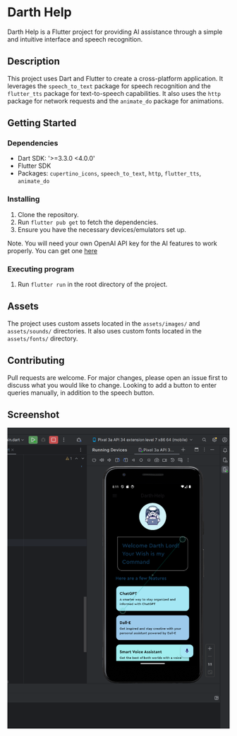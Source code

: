 # Darth Help

Darth Help is a Flutter project for providing AI assistance through a simple and intuitive interface and speech recognition.

## Description

This project uses Dart and Flutter to create a cross-platform application. It leverages the `speech_to_text` package for speech recognition and the `flutter_tts` package for text-to-speech capabilities. It also uses the `http` package for network requests and the `animate_do` package for animations.

## Getting Started

### Dependencies

- Dart SDK: '>=3.3.0 <4.0.0'
- Flutter SDK
- Packages: `cupertino_icons`, `speech_to_text`, `http`, `flutter_tts`, `animate_do`

### Installing

1. Clone the repository.
2. Run `flutter pub get` to fetch the dependencies.
3. Ensure you have the necessary devices/emulators set up.

Note. You will need your own OpenAI API key for the AI features to work properly. You can get one [here](https://platform.openai.com/docs/overview)

### Executing program

1. Run `flutter run` in the root directory of the project.

## Assets

The project uses custom assets located in the `assets/images/` and `assets/sounds/` directories. It also uses custom fonts located in the `assets/fonts/` directory.

## Contributing

Pull requests are welcome. For major changes, please open an issue first to discuss what you would like to change. Looking to add a button to enter queries manually, in addition to the speech button.

## Screenshot

![Project Screenshot](/assets/images/readme.png)